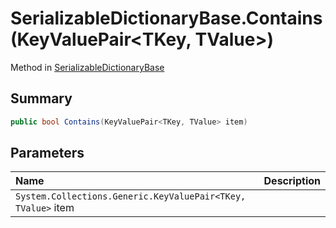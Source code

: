 # SerializableDictionaryBase.Contains(KeyValuePair<TKey, TValue>)

Method in [SerializableDictionaryBase](/docs/api/csharp/yarn.unity.serializabledictionarybase-2.md)

## Summary



```csharp
public bool Contains(KeyValuePair<TKey, TValue> item)
```

## Parameters

|Name|Description|
|:---|:---|
|`System.Collections.Generic.KeyValuePair<TKey, TValue>` item||


